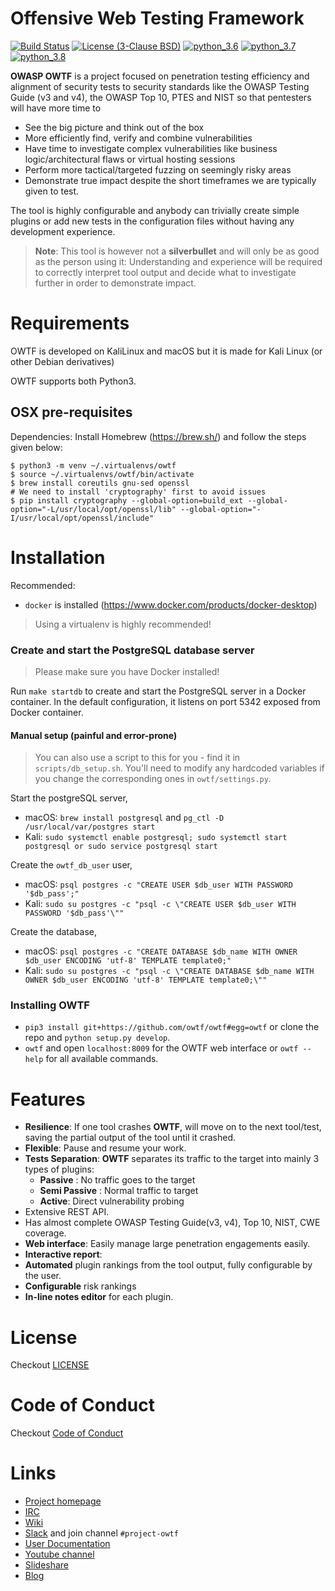 # Offensive Web Testing Framework

[![Build
Status](https://travis-ci.org/owtf/owtf.svg?branch=develop)](https://travis-ci.org/owtf/owtf)
[![License (3-Clause
BSD)](https://img.shields.io/badge/license-BSD%203--Clause-blue.svg?style=flat-square)](http://opensource.org/licenses/BSD-3-Clause)
[![python_3.6](https://img.shields.io/badge/python-3.6-blue.svg)](https://www.python.org/downloads/)
[![python_3.7](https://img.shields.io/badge/python-3.7-blue.svg)](https://www.python.org/downloads/)
[![python_3.8](https://img.shields.io/badge/python-3.8-blue.svg)](https://www.python.org/downloads/)


**OWASP OWTF** is a project focused on penetration testing efficiency
and alignment of security tests to security standards like the OWASP
Testing Guide (v3 and v4), the OWASP Top 10, PTES and NIST so that
pentesters will have more time to

- See the big picture and think out of the box
- More efficiently find, verify and combine vulnerabilities
- Have time to investigate complex vulnerabilities like business
  logic/architectural flaws or virtual hosting sessions
- Perform more tactical/targeted fuzzing on seemingly risky areas
- Demonstrate true impact despite the short timeframes we are
  typically given to test.

The tool is highly configurable and anybody can trivially create simple
plugins or add new tests in the configuration files without having any
development experience.

> **Note**: This tool is however not a **silverbullet** and will only be
> as good as the person using it: Understanding and experience will be
> required to correctly interpret tool output and decide what to
> investigate further in order to demonstrate impact.

# Requirements

OWTF is developed on KaliLinux and macOS but it is made for Kali Linux
(or other Debian derivatives)

OWTF supports both Python3.


## OSX pre-requisites

Dependencies: Install Homebrew (<https://brew.sh/>) and follow the steps
given below:

```{.sourceCode .bash}
$ python3 -m venv ~/.virtualenvs/owtf
$ source ~/.virtualenvs/owtf/bin/activate
$ brew install coreutils gnu-sed openssl
# We need to install 'cryptography' first to avoid issues
$ pip install cryptography --global-option=build_ext --global-option="-L/usr/local/opt/openssl/lib" --global-option="-I/usr/local/opt/openssl/include"
```

# Installation

Recommended:

* `docker` is installed (https://www.docker.com/products/docker-desktop)

> Using a virtualenv is highly recommended!


### Create and start the PostgreSQL database server

> Please make sure you have Docker installed!

Run `make startdb` to create and start the PostgreSQL server in a Docker container. In the default configuration, it listens on port 5342 exposed from Docker container.

#### Manual setup (painful and error-prone)

> You can also use a script to this for you - find it in `scripts/db_setup.sh`. You'll need to modify any hardcoded variables if you change the corresponding ones in `owtf/settings.py`.

Start the postgreSQL server,

* macOS: `brew install postgresql` and `pg_ctl -D /usr/local/var/postgres start`
* Kali: `sudo systemctl enable postgresql; sudo systemctl start postgresql or sudo service postgresql start`

Create the `owtf_db_user` user,

* macOS: `psql postgres -c "CREATE USER $db_user WITH PASSWORD '$db_pass';"`
* Kali: `sudo su postgres -c "psql -c \"CREATE USER $db_user WITH PASSWORD '$db_pass'\""`

Create the database,

* macOS: `psql postgres -c "CREATE DATABASE $db_name WITH OWNER $db_user ENCODING 'utf-8' TEMPLATE template0;"`
* Kali: `sudo su postgres -c "psql -c \"CREATE DATABASE $db_name WITH OWNER $db_user ENCODING 'utf-8' TEMPLATE template0;\""`


### Installing OWTF

- `pip3 install git+https://github.com/owtf/owtf#egg=owtf` or clone the
repo and `python setup.py develop`.
- `owtf` and open `localhost:8009` for the OWTF web interface or `owtf --help` for all available commands.


# Features

- **Resilience**: If one tool crashes **OWTF**, will move on to the
  next tool/test, saving the partial output of the tool until it
  crashed.
- **Flexible**: Pause and resume your work.
- **Tests Separation**: **OWTF** separates its traffic to the target
  into mainly 3 types of plugins:
  - **Passive** : No traffic goes to the target
  - **Semi Passive** : Normal traffic to target
  - **Active**: Direct vulnerability probing
- Extensive REST API.
- Has almost complete OWASP Testing Guide(v3, v4), Top 10, NIST, CWE
  coverage.
- **Web interface**: Easily manage large penetration engagements
  easily.
- **Interactive report**:
- **Automated** plugin rankings from the tool output, fully
  configurable by the user.
- **Configurable** risk rankings
- **In-line notes editor** for each plugin.

# License

Checkout [LICENSE](LICENSE.md)

# Code of Conduct

Checkout [Code of Conduct](CODE_OF_CONDUCT.md)

# Links

- [Project homepage](http://owtf.github.io/)
- [IRC](http://webchat.freenode.net/?randomnick=1&channels=%23owtf&prompt=1&uio=MTE9MjM20f)
- [Wiki](https://www.owasp.org/index.php/OWASP_OWTF)
- [Slack](https://join.slack.com/t/owasp/shared_invite/enQtNDI5MzgxMDQ2MTAwLTEyNzIzYWQ2NDZiMGIwNmJhYzYxZDJiNTM0ZmZiZmJlY2EwZmMwYjAyNmJjNzQxNzMyMWY4OTk3ZTQ0MzFhMDY) and join channel
  `#project-owtf`
- [User Documentation](http://docs.owtf.org/en/latest/)
- [Youtube channel](https://www.youtube.com/user/owtfproject)
- [Slideshare](http://www.slideshare.net/abrahamaranguren/presentations)
- [Blog](http://blog.7-a.org/search/label/OWTF)

